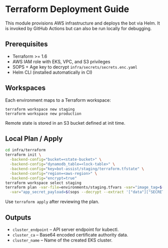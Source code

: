 # Terraform Deployment Guide

This module provisions AWS infrastructure and deploys the bot via Helm.  It is invoked by GitHub Actions but can also be run locally for debugging.

## Prerequisites

- Terraform >= 1.6
- AWS IAM role with EKS, VPC, and S3 privileges
- SOPS + Age key to decrypt `infra/secrets/secrets.enc.yaml`
- Helm CLI (installed automatically in CI)

## Workspaces

Each environment maps to a Terraform workspace:

```
terraform workspace new staging
terraform workspace new production
```

Remote state is stored in an S3 bucket defined at init time.

## Local Plan / Apply

```bash
cd infra/terraform
terraform init \
  -backend-config="bucket=<state-bucket>" \
  -backend-config="dynamodb_table=<lock-table>" \
  -backend-config="key=bot-assist/staging/terraform.tfstate" \
  -backend-config="region=<aws-region>" \
  -backend-config="encrypt=true"
terraform workspace select staging
terraform plan -var-file=environments/staging.tfvars -var="image_tag=$(git rev-parse HEAD)" \
  -var="app_secret_payload=$(sops --decrypt --extract '["data"]["SECRET_CONFIG"]' ../secrets/secrets.enc.yaml)"
```

Use `terraform apply` after reviewing the plan.

## Outputs

- `cluster_endpoint` – API server endpoint for kubectl.
- `cluster_ca` – Base64 encoded certificate authority data.
- `cluster_name` – Name of the created EKS cluster.

